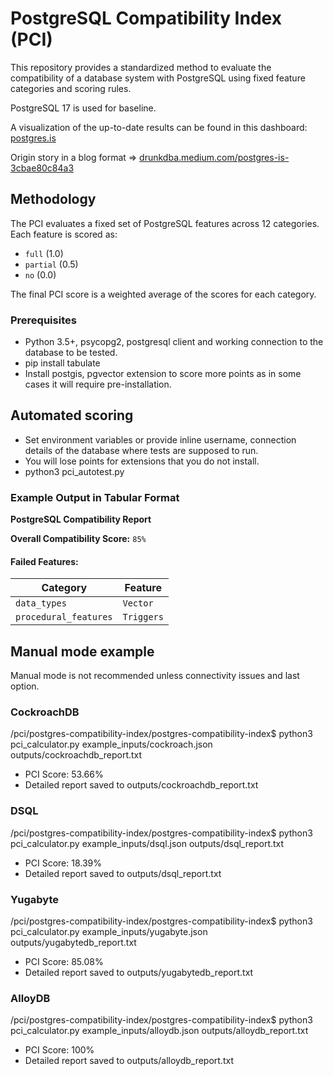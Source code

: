 # PostgreSQL Compatibility Index (PCI)

This repository provides a standardized method to evaluate the compatibility of a database system with PostgreSQL using fixed feature categories and scoring rules.

PostgreSQL 17 is used for baseline.

A visualization of the up-to-date results can be found in this dashboard: [postgres.is](https://postgres.is/)

Origin story in a blog format => [drunkdba.medium.com/postgres-is-3cbae80c84a3](https://drunkdba.medium.com/postgres-is-3cbae80c84a3?source=friends_link&sk=995c021ce85ca67a3494551a1efb3de9)

## Methodology

The PCI evaluates a fixed set of PostgreSQL features across 12 categories. Each feature is scored as:
- `full` (1.0)
- `partial` (0.5)
- `no` (0.0)

The final PCI score is a weighted average of the scores for each category.


### Prerequisites
- Python 3.5+, psycopg2, postgresql client and working connection to the database to be tested. 
- pip install tabulate
- Install postgis, pgvector extension to score more points as in some cases it will require pre-installation.

## Automated scoring
- Set environment variables or provide inline username, connection details of the database where tests are supposed to run.
- You will lose points for extensions that you do not install. 
- python3 pci_autotest.py

### Example Output in Tabular Format

**PostgreSQL Compatibility Report**

**Overall Compatibility Score:** `85%`

#### Failed Features:

| **Category**          | **Feature**         |
|------------------------|---------------------|
| `data_types`          | `Vector`            |
| `procedural_features` | `Triggers`          |


## Manual mode example

Manual mode is not recommended unless connectivity issues and last option.

### CockroachDB
/pci/postgres-compatibility-index/postgres-compatibility-index$ python3 pci_calculator.py example_inputs/cockroach.json outputs/cockroachdb_report.txt
- PCI Score: 53.66%
- Detailed report saved to outputs/cockroachdb_report.txt

### DSQL
/pci/postgres-compatibility-index/postgres-compatibility-index$ python3 pci_calculator.py example_inputs/dsql.json outputs/dsql_report.txt
- PCI Score: 18.39%
- Detailed report saved to outputs/dsql_report.txt

### Yugabyte
/pci/postgres-compatibility-index/postgres-compatibility-index$ python3 pci_calculator.py example_inputs/yugabyte.json outputs/yugabytedb_report.txt
- PCI Score: 85.08%
- Detailed report saved to outputs/yugabytedb_report.txt

### AlloyDB
/pci/postgres-compatibility-index/postgres-compatibility-index$ python3 pci_calculator.py example_inputs/alloydb.json outputs/alloydb_report.txt
- PCI Score: 100%
- Detailed report saved to outputs/alloydb_report.txt
